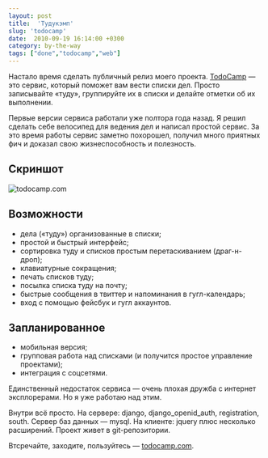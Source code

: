 ```yaml
---
layout: post
title:  'Тудукэмп'
slug: 'todocamp'
date:  2010-09-19 16:14:00 +0300
category: by-the-way
tags: ["done","todocamp","web"]
---
```


Настало время сделать публичный релиз моего проекта. [TodoCamp](http://todocamp.com/) — это сервис, который поможет вам вести списки дел. Просто записывайте «туду», группируйте их в списки и делайте отметки об их выполнении.

Первые версии сервиса работали уже полтора года назад. Я решил сделать себе велосипед для ведения дел и написал простой сервис. За это время работы сервис заметно похорошел, получил много приятных фич и доказал свою жизнеспособность и полезность.

## Скриншот

![todocamp.com](http://media.rukeba.com/files/todocamp.png "TodoCamp - personal online task manager")

## Возможности

- дела («туду») организованные в списки;
- простой и быстрый интерфейс;
- сортировка туду и списков простым перетаскиванием (драг-н-дроп);
- клавиатурные сокращения;
- печать списков туду;
- посылка списка туду на почту;
- быстрые сообщения в твиттер и напоминания в гугл-календарь;
- вход с помощью фейсбук и гугл аккаунтов.

## Запланированное

- мобильная версия;
- групповая работа над списками (и получится простое управление проектами);
- интеграция с соцсетями.

Единственный недостаток сервиса — очень плохая дружба с интернет эксплорерами. Но я уже работаю над этим.

Внутри всё просто. На сервере: django, django_openid_auth, registration, south. Сервер баз данных — mysql. На клиенте: jquery плюс несколько расширений. Проект живет в git-репозитории.

Втсречайте, заходите, пользуйтесь — [todocamp.com](http://todocamp.com/).

